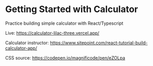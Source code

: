 # Getting Started with Calculator

Practice building simple calculator with React/Typescript

Live: https://calculator-lilac-three.vercel.app/

Calculator instructor: https://www.sitepoint.com/react-tutorial-build-calculator-app/

CSS source: https://codepen.io/magnificode/pen/eZOLpa


